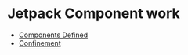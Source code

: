 # Jetpack Component work

- [Components Defined](components.html)
- [Confinement](confinement.html)
